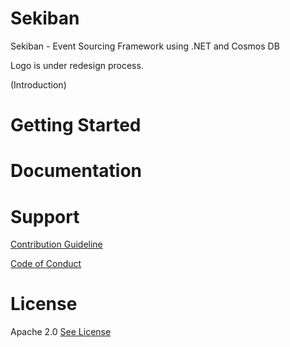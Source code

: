 # Sekiban
Sekiban - Event Sourcing Framework using .NET and Cosmos DB

Logo is under redesign process.

(Introduction)

# Getting Started

# Documentation

# Support

[Contribution Guideline](https://github.com/J-Tech-Japan/Sekiban/blob/main/CONTRIBUTING.md)

[Code of Conduct](https://github.com/J-Tech-Japan/Sekiban/blob/main/CODE_OF_CONDUCT.md)

# License
Apache 2.0
[See License](https://github.com/J-Tech-Japan/Sekiban/blob/main/LICENSE)
